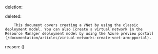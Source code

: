 deletion:

deleted:

		This document covers creating a VNet by using the classic deployment model. You can also [create a virtual network in the Resource Manager deployment model by using the Azure preview portal](/documentation/articles/virtual-networks-create-vnet-arm-pportal).

reason: ()

